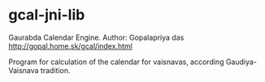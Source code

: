 # gcal-jni-lib

Gaurabda Calendar Engine.
Author: Gopalapriya das
http://gopal.home.sk/gcal/index.html

Program for calculation of the calendar for vaisnavas, according Gaudiya-Vaisnava tradition.


